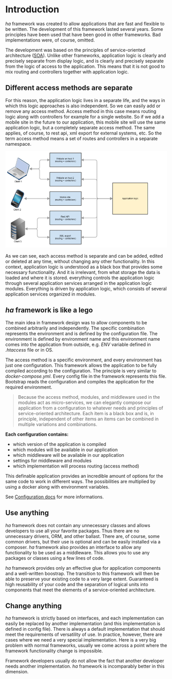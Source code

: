 # Introduction

*ha* framework  was created to allow applications that are fast and flexible to be written. The development of this framework lasted several years. Some principles have been used that have been good in other frameworks. Bad implementations were, of course, omitted. 

The development was based on the principles of service-oriented architecture ([SOA](https://en.wikipedia.org/wiki/Service-oriented_architecture)). Unlike other frameworks, application logic is clearly and precisely separate from display logic, and is clearly and precisely separate from the logic of access to the application. This means that it is not good to mix routing and controllers together with application logic.

## Different access methods are separate

For this reason, the application logic lives in a separate life, and the ways in which this logic approaches is also independent. So we can easily add or remove any access method. Access method in this case means routing logic along with controllers for example for a single website. So if we add a mobile site in the future to our application, this mobile site will use the same application logic, but a completely separate access method. The same applies, of course, to rest api, xml export for external systems, etc. So the term access method means a set of routes and controllers in a separate namespace.

![Access method schema](schema/access-method-schema.png "Access method schema")

As we can see, each access method is separate and can be added, edited or deleted at any time, without changing any other functionality. In this context, application logic is understood as a black box that provides some necessary functionality. And it is irrelevant, from what storage the data is loaded and where it is stored. everything controls the application logic through several application services arranged in the application logic modules. Everything is driven by application logic, which consists of several application services organized in modules.

## *ha* framework is like a lego

The main idea in framework design was to allow components to be combined arbitrarily and independently. The specific combination represents the environment and is defined by the configuration file. The environment is defined by environment name and this environment name comes into the application from outside, e.g. *ENV* variable defined in *.htaccess* file or in OS.

The access method is a specific environment, and every environment has just one configuration. This framework allows the application to be fully compiled according to the configuration. The principle is very similar to *docker-compose.yml*. Every config file in the framework represents this file. Bootstrap reads the configuration and compiles the application for the required environment.

> Because the access method, modules, and middleware used in the modules act as micro-services, we can elegantly compose our application from a configuration to whatever needs and principles of service-oriented architecture. Each item is a black box and is, in principle, independent of other items an items can be combined in multiple variations and combinations.

**Each configuration contains:**

- which version of the application is compiled
- which modules will be available in our application
- which middleware will be available in our application
- settings for middleware and modules
- which implementation will process routing (access method)

This definable application provides an incredible amount of options for the same code to work in different ways. The possibilities are multiplied by using a docker along with environment variables.

See [Configuration docs](configuration.md) for more informations.


## Use anything

*ha* framework does not contain any unnecessary classes and allows developers to use all your favorite packages. Thus there are no unnecessary drivers, ORM, and other ballast. There are, of course, some common drivers, but their use is optional and can be easily installed via a composer. *ha* framework also provides an interface to allow any functionality to be used as a middleware. This allows you to use any packages or classes using a few lines of code.

*ha* framework provides only an effective glue for application components and a well-written boostrap. The transition to this framework will then be able to preserve your existing code to a very large extent. Guaranteed is high reusability of your code and the separation of logical units into components that meet the elements of a service-oriented architecture.


## Change anything

*ha* framework is strictly based on interfaces, and each implementation can easily be replaced by another implementation (and this implementation is defined in config file). There is always a default implementation that should meet the requirements of versatility of use. In practice, however, there are cases where we need a very special implementation. Here is a very big problem with normal frameworks, usually we come across a point where the framework functionality change is impossible.

Framework developers usually do not allow the fact that another developer needs another implementation. *ha* framework is incomparably better in this dimension.
